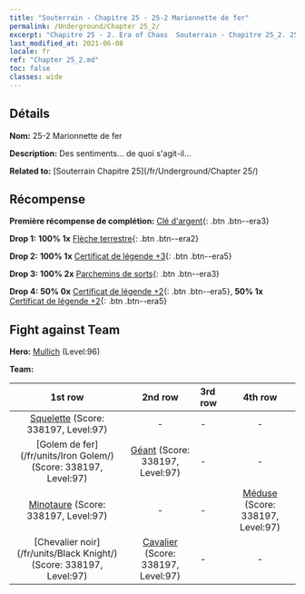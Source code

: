 ```yaml
---
title: "Souterrain - Chapitre 25 - 25-2 Marionnette de fer"
permalink: /Underground/Chapter 25_2/
excerpt: "Chapitre 25 - 2. Era of Chaos  Souterrain - Chapitre 25_2. 25-2 Marionnette de fer"
last_modified_at: 2021-06-08
locale: fr
ref: "Chapter 25_2.md"
toc: false
classes: wide
---
```


## Détails

 **Nom:** 25-2 Marionnette de fer

 **Description:** Des sentiments... de quoi s'agit-il...

 **Related to:** [Souterrain Chapitre 25](/fr/Underground/Chapter 25/)

## Récompense

 **Première récompense de complétion:** [Clé d'argent](/ItemsFR/con_693/){: .btn .btn--era3}

 **Drop 1:** **100% 1x** [Flèche terrestre](/ItemsFR/her_464/){: .btn .btn--era2}

 **Drop 2:** **100% 1x** [Certificat de légende +3](/ItemsFR/mat_88/){: .btn .btn--era5}

 **Drop 3:** **100% 2x** [Parchemins de sorts](/ItemsFR/con_694/){: .btn .btn--era3}

 **Drop 4:** **50% 0x** [Certificat de légende +2](/ItemsFR/mat_81/){: .btn .btn--era5}, **50% 1x** [Certificat de légende +2](/ItemsFR/mat_81/){: .btn .btn--era5}


## Fight against Team
 **Hero:** [Mullich](/fr/heroes/Mullich/) (Level:96)

 **Team:**


  | 1st row | 2nd row | 3rd row | 4th row |
  |:----:|:----:|:----|:----:|
  | [Squelette](/fr/units/Skeleton/) (Score: 338197, Level:97)  | - | - | - |
  | [Golem de fer](/fr/units/Iron Golem/) (Score: 338197, Level:97)  | [Géant](/fr/units/Giant/) (Score: 338197, Level:97)  | - | - |
  | [Minotaure](/fr/units/Minotaur/) (Score: 338197, Level:97)  | - | - | [Méduse](/fr/units/Medusa/) (Score: 338197, Level:97)  |
  | [Chevalier noir](/fr/units/Black Knight/) (Score: 338197, Level:97)  | [Cavalier](/fr/units/Cavalier/) (Score: 338197, Level:97)  | - | - |


